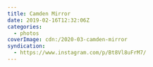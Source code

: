 ```yaml
---
title: Camden Mirror
date: 2019-02-16T12:32:06Z
categories:
  - photos
coverImage: cdn:/2020-03-camden-mirror
syndication:
  - https://www.instagram.com/p/Bt8Vl8uFrM7/
---
```


